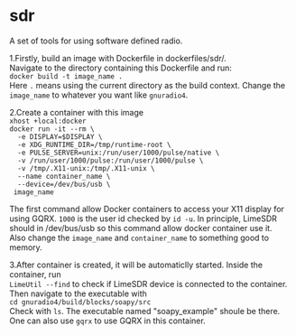 # sdr

A set of tools for using software defined radio.  

1.Firstly, build an image with Dockerfile in dockerfiles/sdr/.  
Navigate to the directory containing this Dockerfile and run:  
`docker build -t image_name .`  
Here `.` means using the current directory as the build context. Change the `image_name` to whatever you want like `gnuradio4`.  

2.Create a container with this image  
`xhost +local:docker`  
`docker run -it --rm \`  
`  -e DISPLAY=$DISPLAY \`  
`  -e XDG_RUNTIME_DIR=/tmp/runtime-root \`   
`  -e PULSE_SERVER=unix:/run/user/1000/pulse/native \`  
`  -v /run/user/1000/pulse:/run/user/1000/pulse \`  
`  -v /tmp/.X11-unix:/tmp/.X11-unix \`  
`  --name container_name \`  
`  --device=/dev/bus/usb \`  
` image_name`  

The first command allow Docker containers to access your X11 display for using GQRX. 
`1000` is the user id checked by `id -u`. 
In principle, LimeSDR should in /dev/bus/usb so this command allow docker container use it.  
Also change the `image_name` and `container_name` to something good to memory.

3.After container is created, it will be automaticlly started. Inside the container, run  
`LimeUtil --find` to check if LimeSDR device is connected to the container.  
Then navigate to the executable with  
`cd gnuradio4/build/blocks/soapy/src`  
Check with `ls`. The executable named "soapy_example" shoule be there.  
One can also use `gqrx` to use GQRX in this container.
